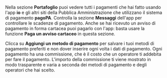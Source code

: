 Nella sezione **Portafoglio** puoi vedere tutti i pagamenti che hai fatto usando l'app **io** e gli altri siti della Pubblica Amministrazione che utilizzano il sistema di pagamento **pagoPA**. Controlla la sezione **Messaggi** dell'app per controllare le scadenze di pagamento. Anche se hai ricevuto un avviso di pagamento in forma cartacea puoi pagarlo con l'app: basta usare la funzione **Paga un avviso cartaceo** in questa sezione. 

Clicca su **Aggiungi un metodo di pagamento** per salvare i tuoi metodi di pagamento preferiti e non dover inserire ogni volta i dati di pagamento. Ogni pagamento ha una commissione, che è il costo che un operatore ti addebita per fare il pagamento. L'importo della commissione ti viene mostrato in modo trasparente e varia a seconda dei metodi di pagamento e degli operatori che hai scelto.



